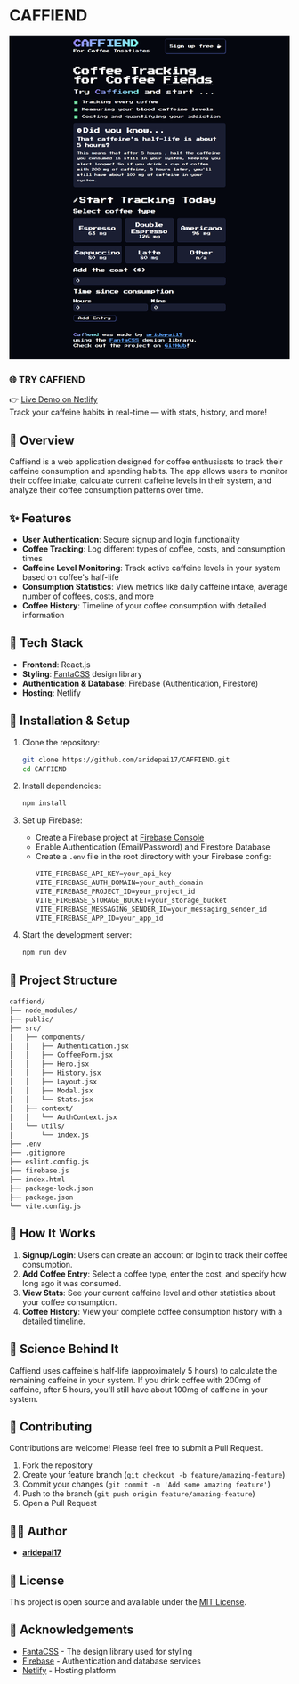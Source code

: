 # CAFFIEND

![Caffiend WebApp](caffiend/picture/caffiendapp.png)

### 🌐 TRY CAFFIEND  
👉 [Live Demo on Netlify](https://caffiendcoffeetracker.netlify.app/)  
Track your caffeine habits in real-time — with stats, history, and more!

## 📖 Overview

Caffiend is a web application designed for coffee enthusiasts to track their caffeine consumption and spending habits. The app allows users to monitor their coffee intake, calculate current caffeine levels in their system, and analyze their coffee consumption patterns over time.

## ✨ Features

- **User Authentication**: Secure signup and login functionality
- **Coffee Tracking**: Log different types of coffee, costs, and consumption times
- **Caffeine Level Monitoring**: Track active caffeine levels in your system based on coffee's half-life
- **Consumption Statistics**: View metrics like daily caffeine intake, average number of coffees, costs, and more
- **Coffee History**: Timeline of your coffee consumption with detailed information

## 🧰 Tech Stack

- **Frontend**: React.js
- **Styling**: [FantaCSS](https://www.fantacss.smoljames.com) design library
- **Authentication & Database**: Firebase (Authentication, Firestore)
- **Hosting**: Netlify

## 🔧 Installation & Setup

1. Clone the repository:
   ```bash
   git clone https://github.com/aridepai17/CAFFIEND.git
   cd CAFFIEND
   ```

2. Install dependencies:
   ```bash
   npm install
   ```

3. Set up Firebase:
   - Create a Firebase project at [Firebase Console](https://console.firebase.google.com/)
   - Enable Authentication (Email/Password) and Firestore Database
   - Create a `.env` file in the root directory with your Firebase config:
     ```
     VITE_FIREBASE_API_KEY=your_api_key
     VITE_FIREBASE_AUTH_DOMAIN=your_auth_domain
     VITE_FIREBASE_PROJECT_ID=your_project_id
     VITE_FIREBASE_STORAGE_BUCKET=your_storage_bucket
     VITE_FIREBASE_MESSAGING_SENDER_ID=your_messaging_sender_id
     VITE_FIREBASE_APP_ID=your_app_id
     ```

4. Start the development server:
   ```bash
   npm run dev
   ```

## 📁 Project Structure

```
caffiend/
├── node_modules/
├── public/
├── src/
│   ├── components/
│   │   ├── Authentication.jsx
│   │   ├── CoffeeForm.jsx
│   │   ├── Hero.jsx
│   │   ├── History.jsx
│   │   ├── Layout.jsx
│   │   ├── Modal.jsx
│   │   └── Stats.jsx
│   ├── context/
│   │   └── AuthContext.jsx
│   └── utils/
│       └── index.js
├── .env
├── .gitignore
├── eslint.config.js
├── firebase.js
├── index.html
├── package-lock.json
├── package.json
└── vite.config.js
```

## 🧠 How It Works

1. **Signup/Login**: Users can create an account or login to track their coffee consumption.
2. **Add Coffee Entry**: Select a coffee type, enter the cost, and specify how long ago it was consumed.
3. **View Stats**: See your current caffeine level and other statistics about your coffee consumption.
4. **Coffee History**: View your complete coffee consumption history with a detailed timeline.

## 🔬 Science Behind It

Caffiend uses caffeine's half-life (approximately 5 hours) to calculate the remaining caffeine in your system. If you drink coffee with 200mg of caffeine, after 5 hours, you'll still have about 100mg of caffeine in your system.

## 🤝 Contributing

Contributions are welcome! Please feel free to submit a Pull Request.

1. Fork the repository
2. Create your feature branch (`git checkout -b feature/amazing-feature`)
3. Commit your changes (`git commit -m 'Add some amazing feature'`)
4. Push to the branch (`git push origin feature/amazing-feature`)
5. Open a Pull Request

## 👨‍💻 Author

- **[aridepai17](https://github.com/aridepai17/)**

## 📜 License

This project is open source and available under the [MIT License](LICENSE).

## 🙏 Acknowledgements

- [FantaCSS](https://www.fantacss.smoljames.com) - The design library used for styling
- [Firebase](https://firebase.google.com/) - Authentication and database services
- [Netlify](https://www.netlify.com/) - Hosting platform
